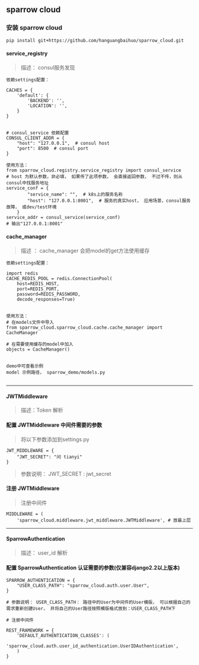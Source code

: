 ## sparrow cloud ##

### 安装 sparrow cloud ###
```
pip install git+https://github.com/hanguangbaihuo/sparrow_cloud.git

```


#### service_registry
> 描述： consul服务发现

```
依赖settings配置：

CACHES = {
    'default': {
        'BACKEND': '',
        'LOCATION': '',
    }
}


# consul_service 依赖配置
CONSUL_CLIENT_ADDR = {
    "host": "127.0.0.1",  # consul host
    "port": 8500  # consul port
}

使用方法：
from sparrow_cloud.registry.service_registry import consul_service
# host 为默认参数，非必填， 如果传了此项参数， 会直接返回参数， 不过不传，则从consul中找服务地址
service_conf = {
        "service_name": "",  # k8s上的服务名称
        "host": "127.0.0.1:8001",  # 服务的真实host， 应用场景，consul服务故障， 或dev/test环境
    }
service_addr = consul_service(service_conf)
# 输出"127.0.0.1:8001"
```

#### cache_manager
> 描述 ： cache_manager 会把model的get方法使用缓存
```
依赖settings配置：

import redis
CACHE_REDIS_POOL = redis.ConnectionPool(
    host=REDIS_HOST,
    port=REDIS_PORT,
    password=REDIS_PASSWORD,
    decode_responses=True)
    
 
使用方法：
# 在models文件中导入
from sparrow_cloud.sparrow_cloud.cache.cache_manager import CacheManager

# 在需要使用缓存的model中加入
objects = CacheManager()


demo中可查看示例
model 示例路径， sparrow_demo/models.py


```


* * *

#### JWTMiddleware
> 描述：Token 解析

#### 配置 JWTMiddleware 中间件需要的参数
> 将以下参数添加到settings.py
```
JWT_MIDDLEWARE = {
    "JWT_SECRET": "问 tianyi"
}
``` 
>参数说明： JWT_SECRET : jwt_secret

#### 注册 JWTMiddleware

> 注册中间件
```
MIDDLEWARE = (
    'sparrow_cloud.middleware.jwt_middleware.JWTMiddleware', # 放最上层
```


* * *


#### SparrowAuthentication
> 描述： user_id 解析

#### 配置 SparrowAuthentication 认证需要的参数(仅兼容django2.2以上版本)

```
SPARROW_AUTHENTICATION = {
    "USER_CLASS_PATH": "sparrow_cloud.auth.user.User",
}

# 参数说明： USER_CLASS_PATH： 路径中的User为中间件的User模版， 可以根据自己的需求重新创建User， 并将自己的User路径按照模版格式放到：USER_CLASS_PATH下 

# 注册中间件

REST_FRAMEWORK = {
    'DEFAULT_AUTHENTICATION_CLASSES': (
        'sparrow_cloud.auth.user_id_authentication.UserIDAuthentication',
    )
}
```